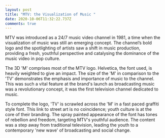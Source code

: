 ```yaml
---
layout: post
title: "MTV: the Visualization of Music "
date: 2020-10-06T11:32:22.737Z
comments: true
---
```

MTV was introduced as a 24/7 music video channel in 1981, a time when the visualization of music was still an emerging concept. The channel’s bold logo and the spotlighting of artists saw a shift in music production, providing a fresh, youthful perspective and catalysing the dominance of the music video in pop culture.

The 3D 'M' comprises most of the MTV logo. Helvetica, the font used, is heavily weighted to give an impact. The size of the 'M' in comparison to the 'TV' demonstrates the emphasis and importance of music to the channel. This was such a vital feature at the brand's launch as broadcasting music was a revolutionary concept, it was the first television channel dedicated to music.



To complete the logo, 'TV' is scrawled across the 'M' in a fast paced graffiti style font. This link to street art is no coincidence; youth culture is at the core of their branding. The spray painted appearance of the font has tones of rebellion and freedom, targeting MTV's youthful audience. The content was a step away from traditional television, leading the youth to a contemporary 'new wave' of broadcasting and social change.